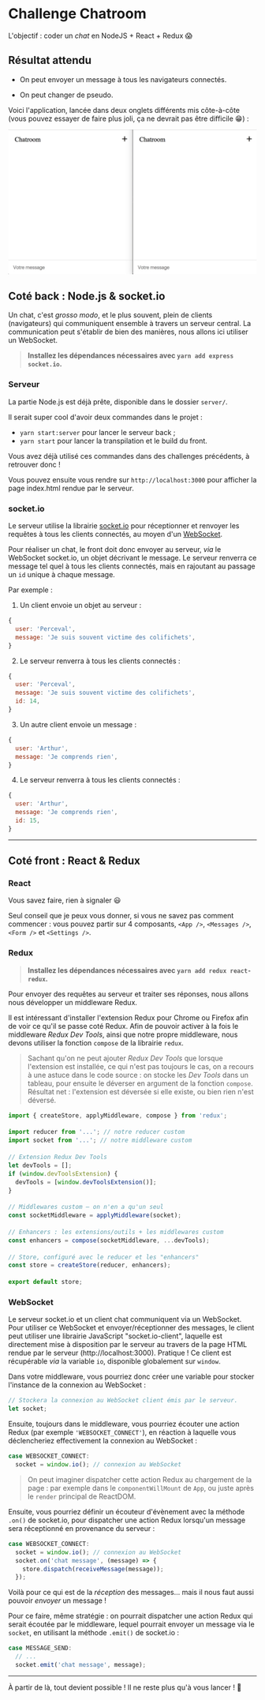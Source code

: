# Challenge Chatroom

L'objectif : coder un *chat* en NodeJS + React + Redux :scream:

## Résultat attendu

* On peut envoyer un message à tous les navigateurs connectés.

* On peut changer de pseudo.

Voici l'application, lancée dans deux onglets différents mis côte-à-côte (vous pouvez essayer de faire plus joli, ça ne devrait pas être difficile :grin:) :

![resultat](resultat.gif)



## Coté back : Node.js & socket.io

Un chat, c'est *grosso modo*, et le plus souvent, plein de clients (navigateurs) qui communiquent ensemble à travers un serveur central. La communication peut s'établir de bien des manières, nous allons ici utiliser un WebSocket.

> **Installez les dépendances nécessaires avec `yarn add express socket.io`.**

### Serveur

La partie Node.js est déjà prête, disponible dans le dossier `server/`.

Il serait super cool d'avoir deux commandes dans le projet :

* `yarn start:server` pour lancer le serveur back ;
* `yarn start` pour lancer la transpilation et le build du front.

Vous avez déjà utilisé ces commandes dans des challenges précédents, à retrouver donc !

Vous pouvez ensuite vous rendre sur `http://localhost:3000` pour afficher la page index.html rendue par le serveur.

### socket.io

Le serveur utilise la librairie [socket.io](https://socket.io/) pour réceptionner et renvoyer les requêtes à tous les clients connectés, au moyen d'un [WebSocket](https://developer.mozilla.org/fr/docs/WebSockets).

Pour réaliser un chat, le front doit donc envoyer au serveur, *via* le WebSocket socket.io, un objet décrivant le message. Le serveur renverra ce message tel quel à tous les clients connectés, mais en rajoutant au passage un `id` unique à chaque message.

Par exemple :

1. Un client envoie un objet au serveur :
```js
{
  user: 'Perceval',
  message: 'Je suis souvent victime des colifichets',
}
```

2. Le serveur renverra à tous les clients connectés :
```js
{
  user: 'Perceval',
  message: 'Je suis souvent victime des colifichets',
  id: 14,
}
```

3. Un autre client envoie un message :
```js
{
  user: 'Arthur',
  message: 'Je comprends rien',
}
```

4. Le serveur renverra à tous les clients connectés :
```js
{
  user: 'Arthur',
  message: 'Je comprends rien',
  id: 15,
}
```

---

## Coté front : React & Redux

### React

Vous savez faire, rien à signaler :smiley:

Seul conseil que je peux vous donner, si vous ne savez pas comment commencer :
vous pouvez partir sur 4 composants, `<App />`, `<Messages />`, `<Form />` et `<Settings />`.

### Redux

> **Installez les dépendances nécessaires avec `yarn add redux react-redux`.**

Pour envoyer des requêtes au serveur et traiter ses réponses, nous allons nous développer un middleware Redux.

Il est intéressant d'installer l'extension Redux pour Chrome ou Firefox afin de voir ce qu'il se passe coté Redux. Afin de pouvoir activer à la fois le middleware *Redux Dev Tools*, ainsi que notre propre middleware, nous devons utiliser la fonction `compose` de la librairie `redux`.

> Sachant qu'on ne peut ajouter *Redux Dev Tools* que lorsque l'extension est installée, ce qui n'est pas toujours le cas, on a recours à une astuce dans le code source : on stocke les *Dev Tools* dans un tableau, pour ensuite le déverser en argument de la fonction `compose`. Résultat net : l'extension est déversée si elle existe, ou bien rien n'est déversé.

```js
import { createStore, applyMiddleware, compose } from 'redux';

import reducer from '...'; // notre reducer custom
import socket from '...'; // notre middleware custom

// Extension Redux Dev Tools
let devTools = [];
if (window.devToolsExtension) {
  devTools = [window.devToolsExtension()];
}

// Middlewares custom — on n'en a qu'un seul
const socketMiddleware = applyMiddleware(socket);

// Enhancers : les extensions/outils + les middlewares custom
const enhancers = compose(socketMiddleware, ...devTools);

// Store, configuré avec le reducer et les "enhancers"
const store = createStore(reducer, enhancers);

export default store;
```

### WebSocket

Le serveur socket.io et un client chat communiquent via un WebSocket. Pour utiliser ce WebSocket et envoyer/réceptionner des messages, le client peut utiliser une librairie JavaScript "socket.io-client", laquelle est directement mise à disposition par le serveur au travers de la page HTML rendue par le serveur (http://localhost:3000). Pratique ! Ce client est récupérable *via* la variable `io`, disponible globalement sur `window`.

Dans votre middleware, vous pourriez donc créer une variable pour stocker l'instance de la connexion au WebSocket :

```js
// Stockera la connexion au WebSocket client émis par le serveur.
let socket;
```

Ensuite, toujours dans le middleware, vous pourriez écouter une action Redux (par exemple `'WEBSOCKET_CONNECT'`), en réaction à laquelle vous déclencheriez effectivement la connexion au WebSocket :

```js
case WEBSOCKET_CONNECT:
  socket = window.io(); // connexion au WebSocket
```

> On peut imaginer dispatcher cette action Redux au chargement de la page : par exemple dans le `componentWillMount` de `App`, ou juste après le `render` principal de ReactDOM.

Ensuite, vous pourriez définir un écouteur d'évènement avec la méthode `.on()` de socket.io, pour dispatcher une action Redux lorsqu'un message sera réceptionné en provenance du serveur :

```js
case WEBSOCKET_CONNECT:
  socket = window.io(); // connexion au WebSocket
  socket.on('chat message', (message) => {
    store.dispatch(receiveMessage(message));
  });
```

Voilà pour ce qui est de la *réception* des messages… mais il nous faut aussi pouvoir *envoyer* un message !

Pour ce faire, même stratégie : on pourrait dispatcher une action Redux qui serait écoutée par le middleware, lequel pourrait envoyer un message via le `socket`, en utilisant la méthode `.emit()` de socket.io :

```js
case MESSAGE_SEND:
  // ...
  socket.emit('chat message', message);
```

---

À partir de là, tout devient possible ! Il ne reste plus qu'à vous lancer ! :muscle:

